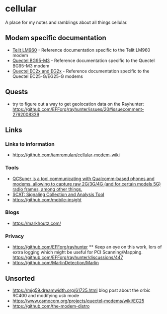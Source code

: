 # cellular

A place for my notes and ramblings about all things cellular.

## Modem specific documentation

- [Telit LM960](/telit/lm960/) - Reference documentation specific to the Telit LM960 modem
- [Quectel BG95-M3](/quectel/bg95m3/) - Reference documentation specific to the Quectel BG95-M3 modem
- [Quectel EC2x and EG2x](/quectel/eg25g/) - Reference documentation specific to the Quectel EC25-G/EG25-G modems

## Quests

- try to figure out a way to get geolocation data on the Rayhunter: <https://github.com/EFForg/rayhunter/issues/20#issuecomment-2762008339>

## Links

### Links to information

- <https://github.com/iamromulan/cellular-modem-wiki>

### Tools

- [QCSuper is a tool communicating with Qualcomm-based phones and modems, allowing to capture raw 2G/3G/4G (and for certain models 5G) radio frames, among other things.](https://github.com/P1sec/QCSuper)
- [SCAT: Signaling Collection and Analysis Tool](https://github.com/fgsect/scat)
- <https://github.com/mobile-insight>

### Blogs

- <https://markhoutz.com/>

### Privacy

* <https://github.com/EFForg/rayhunter>
** Keep an eye on this work, lors of extra logging which might be useful for PCI Scanning/Mapping. <https://github.com/EFForg/rayhunter/discussions/447>
* <https://github.com/MarlinDetection/Marlin>

## Unsorted

* <https://mjg59.dreamwidth.org/61725.html> blog post about the orbic RC400 and modifying usb mode 
* <https://www.osmocom.org/projects/quectel-modems/wiki/EC25>
* <https://github.com/the-modem-distro>
